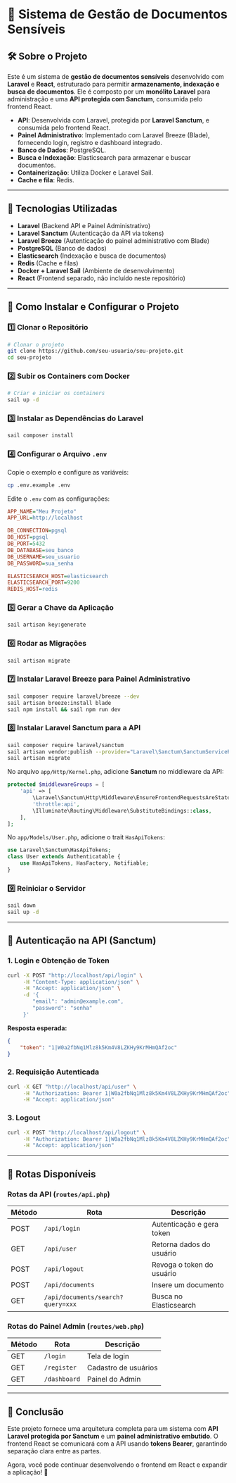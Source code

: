 # 📌 Sistema de Gestão de Documentos Sensíveis

## 🛠️ Sobre o Projeto

Este é um sistema de **gestão de documentos sensíveis** desenvolvido com **Laravel** e **React**, estruturado para permitir **armazenamento, indexação e busca de documentos**. Ele é composto por um **monólito Laravel** para administração e uma **API protegida com Sanctum**, consumida pelo frontend React.

- **API**: Desenvolvida com Laravel, protegida por **Laravel Sanctum**, e consumida pelo frontend React.
- **Painel Administrativo**: Implementado com Laravel Breeze (Blade), fornecendo login, registro e dashboard integrado.
- **Banco de Dados**: PostgreSQL.
- **Busca e Indexação**: Elasticsearch para armazenar e buscar documentos.
- **Containerização**: Utiliza Docker e Laravel Sail.
- **Cache e fila**: Redis.

---

## 🚀 Tecnologias Utilizadas
- **Laravel** (Backend API e Painel Administrativo)
- **Laravel Sanctum** (Autenticação da API via tokens)
- **Laravel Breeze** (Autenticação do painel administrativo com Blade)
- **PostgreSQL** (Banco de dados)
- **Elasticsearch** (Indexação e busca de documentos)
- **Redis** (Cache e filas)
- **Docker + Laravel Sail** (Ambiente de desenvolvimento)
- **React** (Frontend separado, não incluído neste repositório)

---

## 🔧 Como Instalar e Configurar o Projeto

### 1️⃣ **Clonar o Repositório**
```bash
# Clonar o projeto
git clone https://github.com/seu-usuario/seu-projeto.git
cd seu-projeto
```

### 2️⃣ **Subir os Containers com Docker**
```bash
# Criar e iniciar os containers
sail up -d
```

### 3️⃣ **Instalar as Dependências do Laravel**
```bash
sail composer install
```

### 4️⃣ **Configurar o Arquivo `.env`**
Copie o exemplo e configure as variáveis:
```bash
cp .env.example .env
```
Edite o `.env` com as configurações:
```ini
APP_NAME="Meu Projeto"
APP_URL=http://localhost

DB_CONNECTION=pgsql
DB_HOST=pgsql
DB_PORT=5432
DB_DATABASE=seu_banco
DB_USERNAME=seu_usuario
DB_PASSWORD=sua_senha

ELASTICSEARCH_HOST=elasticsearch
ELASTICSEARCH_PORT=9200
REDIS_HOST=redis
```

### 5️⃣ **Gerar a Chave da Aplicação**
```bash
sail artisan key:generate
```

### 6️⃣ **Rodar as Migrações**
```bash
sail artisan migrate
```

### 7️⃣ **Instalar Laravel Breeze para Painel Administrativo**
```bash
sail composer require laravel/breeze --dev
sail artisan breeze:install blade
sail npm install && sail npm run dev
```

### 8️⃣ **Instalar Laravel Sanctum para a API**
```bash
sail composer require laravel/sanctum
sail artisan vendor:publish --provider="Laravel\Sanctum\SanctumServiceProvider"
sail artisan migrate
```
No arquivo `app/Http/Kernel.php`, adicione **Sanctum** no middleware da API:
```php
protected $middlewareGroups = [
    'api' => [
        \Laravel\Sanctum\Http\Middleware\EnsureFrontendRequestsAreStateful::class,
        'throttle:api',
        \Illuminate\Routing\Middleware\SubstituteBindings::class,
    ],
];
```
No `app/Models/User.php`, adicione o trait `HasApiTokens`:
```php
use Laravel\Sanctum\HasApiTokens;
class User extends Authenticatable {
    use HasApiTokens, HasFactory, Notifiable;
}
```

### 9️⃣ **Reiniciar o Servidor**
```bash
sail down
sail up -d
```

---

## 🔑 **Autenticação na API (Sanctum)**

### **1. Login e Obtenção de Token**
```bash
curl -X POST "http://localhost/api/login" \
     -H "Content-Type: application/json" \
     -H "Accept: application/json" \
     -d '{
        "email": "admin@example.com",
        "password": "senha"
     }'
```

**Resposta esperada:**
```json
{
    "token": "1|W0a2fbNq1Mlz8k5Km4V8LZKHy9KrMHmQAf2oc"
}
```

### **2. Requisição Autenticada**
```bash
curl -X GET "http://localhost/api/user" \
     -H "Authorization: Bearer 1|W0a2fbNq1Mlz8k5Km4V8LZKHy9KrMHmQAf2oc" \
     -H "Accept: application/json"
```

### **3. Logout**
```bash
curl -X POST "http://localhost/api/logout" \
     -H "Authorization: Bearer 1|W0a2fbNq1Mlz8k5Km4V8LZKHy9KrMHmQAf2oc" \
     -H "Accept: application/json"
```

---

## 📄 **Rotas Disponíveis**

### **Rotas da API** (`routes/api.php`)
| Método | Rota                 | Descrição              |
|---------|----------------------|--------------------------|
| POST    | `/api/login`         | Autenticação e gera token |
| GET     | `/api/user`          | Retorna dados do usuário |
| POST    | `/api/logout`        | Revoga o token do usuário |
| POST    | `/api/documents`     | Insere um documento |
| GET     | `/api/documents/search?query=xxx` | Busca no Elasticsearch |

### **Rotas do Painel Admin** (`routes/web.php`)
| Método | Rota        | Descrição          |
|---------|------------|----------------|
| GET     | `/login`   | Tela de login  |
| GET     | `/register`| Cadastro de usuários |
| GET     | `/dashboard` | Painel do Admin |

---

## 📌 **Conclusão**
Este projeto fornece uma arquitetura completa para um sistema com **API Laravel protegida por Sanctum** e um **painel administrativo embutido**. O frontend React se comunicará com a API usando **tokens Bearer**, garantindo separação clara entre as partes.

Agora, você pode continuar desenvolvendo o frontend em React e expandir a aplicação! 🚀

